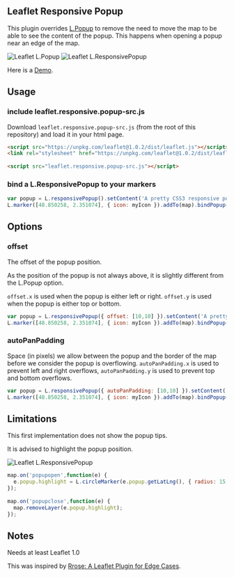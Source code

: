 ## Leaflet Responsive Popup

This plugin overrides [L.Popup](http://leafletjs.com/reference-1.0.2.html#popup) to remove the need to move the map to be able to see the content of the popup. This happens when opening a popup near an edge of the map.

![Leaflet L.Popup](https://yafred.github.io/leaflet-responsive-popup/assets/images/leaflet-popup.png)
![Leaflet L.ResponsivePopup](https://yafred.github.io/leaflet-responsive-popup/assets/images/leaflet-responsive-popup.png)

Here is a [Demo](https://yafred.github.io/leaflet-responsive-popup/default-marker).

## Usage

### include leaflet.responsive.popup-src.js

Download `leaflet.responsive.popup-src.js` (from the root of this repository) and load it in your html page.

```html
<script src="https://unpkg.com/leaflet@1.0.2/dist/leaflet.js"></script>
<link rel="stylesheet" href="https://unpkg.com/leaflet@1.0.2/dist/leaflet.css" />
	
<script src="leaflet.responsive.popup-src.js"></script>
```

### bind a L.ResponsivePopup to your markers

```javascript
var popup = L.responsivePopup().setContent('A pretty CSS3 responsive popup.<br> Easily customizable.');
L.marker([48.850258, 2.351074], { icon: myIcon }).addTo(map).bindPopup(popup);
```

## Options

### offset

The offset of the popup position. 

As the position of the popup is not always above, it is slightly different from the L.Popup option.

`offset.x` is used when the popup is either left or right. `offset.y` is used when the popup is either top or bottom.

```javascript
var popup = L.responsivePopup({ offset: [10,10] }).setContent('A pretty CSS3 responsive popup.<br> Easily customizable.');
L.marker([48.850258, 2.351074], { icon: myIcon }).addTo(map).bindPopup(popup);
```

### autoPanPadding

Space (in pixels) we allow between the popup and the border of the map before we consider the popup is overflowing. `autoPanPadding.x` is used to prevent left and right overflows, `autoPanPadding.y` is used to prevent top and bottom overflows.

```javascript
var popup = L.responsivePopup({ autoPanPadding: [10,10] }).setContent('A pretty CSS3 responsive popup.<br> Easily customizable.');
L.marker([48.850258, 2.351074], { icon: myIcon }).addTo(map).bindPopup(popup);
```

## Limitations

This first implementation does not show the popup tips.

It is advised to highlight the popup position.

![Leaflet L.ResponsivePopup](https://yafred.github.io/leaflet-responsive-popup/assets/images/leaflet-responsive-popup.png)

```javascript
map.on('popupopen',function(e) {
  e.popup.highlight = L.circleMarker(e.popup.getLatLng(), { radius: 15 , opacity: 0, fillColor: "#000000", fillOpacity: .3 }).addTo(map);
});
    	
map.on('popupclose',function(e) {
  map.removeLayer(e.popup.highlight);
});
```


## Notes
Needs at least Leaflet 1.0

This was inspired by [Rrose: A Leaflet Plugin for Edge Cases](https://github.com/erictheise/rrose).

